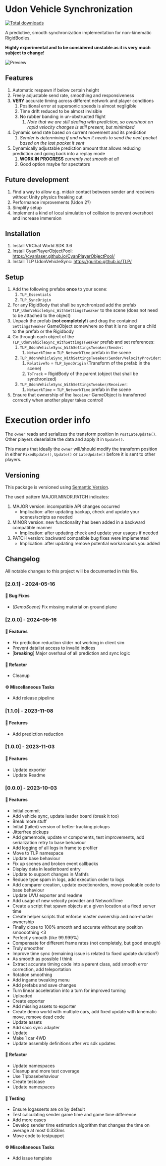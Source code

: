 # Udon Vehicle Synchronization

[![Total downloads](https://img.shields.io/github/downloads/Guribo/UdonVehicleSync/total?style=flat-square&logo=appveyor)](https://github.com/Guribo/UdonVehicleSync/releases)

A predictive, smooth synchronization implementation for non-kinematic RigidBodies.

**Highly experimental and to be considered unstable as it is very much subject to change!**

![Preview](.Readme/UVS_Preview.gif)

## Features

1. Automatic respawn if below certain height
2. Freely adjustable send rate, smoothing and responsiveness
3. **VERY** accurate timing across different network and player conditions
   1. Positional error at supersonic speeds is almost negligible
   2. Time drift reduced to be almost invisible
   3. No rubber banding in un-obstructed flight 
      1. *Note that we are still dealing with prediction, so overshoot on rapid velocity changes is still present, but minimized*
4. Dynamic send rate based on current movement and its prediction
   1. *Sender is determining if and when it needs to send the next packet based on the last packet it sent*
5. Dynamically adjustable prediction amount that allows reducing prediction and going back into a replay mode
   1. **WORK IN PROGRESS** *currently not smooth at all*
   2. Good option maybe for spectators

## Future development

1. Find a way to allow e.g. midair contact between sender and receivers without Unity physics freaking out
2. Performance improvements (Udon 2?)
3. Simplify setup
4. Implement a kind of local simulation of collision to prevent overshoot and increase immersion

## Installation

1. Install VRChat World SDK 3.6
2. Install CyanPlayerObjectPool: https://cyanlaser.github.io/CyanPlayerObjectPool/
3. Install TLP UdonVehicleSync: https://guribo.github.io/TLP/

## Setup

1. Add the following prefabs **once** to your scene:
   1. `TLP_Essentials`
   2. `TLP_SyncOrigin`
2. For any RigidBody that shall be synchronized add the prefab `TLP_UdonVehicleSync_WithSettingsTweaker` to the scene (does not need to be attached to the object)
3. Unpack the prefab (**not completely!**) and drag the contained `SettingsTweaker` GameObject somewhere so that it is no longer a child to the prefab or the Rigidbody
4. Go through each object of the `TLP_UdonVehicleSync_WithSettingsTweaker` prefab and set references:
   1. `TLP_UdonVehicleSync_WithSettingsTweaker/Sender`:
      1. `NetworkTime` = `TLP_NetworkTime` prefab in the scene
   2. `TLP_UdonVehicleSync_WithSettingsTweaker/Sender/VelocityProvider`:
      1. `RelativeTo` = `TLP_SyncOrigin` (Transform of the prefab in the scene)
      2. `ToTrack` = RigidBody of the parent (object that shall be synchronized)
   3. `TLP_UdonVehicleSync_WithSettingsTweaker/Receiver`:
      1. `NetworkTime` = `TLP_NetworkTime` prefab in the scene
5. Ensure that ownership of the `Receiver` GameObject is transferred correctly when another player takes control!

# Execution order info

The `owner` reads and serializes the transform position in `PostLateUpdate()`.
Other players deserialize the data and apply it in `Update()`.

This means that ideally the `owner` will/should modify the transform position in either `FixedUpdate()`,
`Update()` or `LateUpdate()` before it is sent to other players.

## Versioning

This package is versioned using [Semantic Version](https://semver.org/).

The used pattern MAJOR.MINOR.PATCH indicates:

1. MAJOR version: incompatible API changes occurred
    - Implication: after updating backup, check and update your scenes/scripts as needed
2. MINOR version: new functionality has been added in a backward compatible manner
    - Implication: after updating check and update your usages if needed
3. PATCH version: backward compatible bug fixes were implemented
    - Implication: after updating remove potential workarounds you added

## Changelog

All notable changes to this project will be documented in this file.

### [2.0.1] - 2024-05-16

#### 🐛 Bug Fixes

- *(DemoScene)* Fix missing material on ground plane

### [2.0.0] - 2024-05-16

#### 🚀 Features

- Fix prediction reduction slider not working in client sim
- Prevent datalist access to invalid indices
- [**breaking**] Major overhaul of all prediction and sync logic

#### 🚜 Refactor

- Cleanup

#### ⚙️ Miscellaneous Tasks

- Add release pipeline

### [1.1.0] - 2023-11-08

#### 🚀 Features

- Add prediction reduction

### [1.0.0] - 2023-11-03

#### 🚀 Features

- Update exporter
- Update Readme

### [0.0.0] - 2023-10-03

#### 🚀 Features

- Initial commit
- Add vehicle sync, update leader board (break it too)
- Break more stuff
- Initial (failed) version of better-tracking pickups
- Jitterfree pickups
- Add gamemode, update vr components, test improvements, add serialization retry to base behaviour
- Add logging of all logs in frame to profiler
- Move to TLP namespace
- Update base behaviour
- Fix up scenes and broken event callbacks
- Display data in leaderboard entry
- Update to support changes in Mathfs
- Reduce type spam in logs, add execution order to logs
- Add comparer creation, update exectionorders, move pooleable code to base behaviour
- Update UVU exporter and readme
- Add usage of new velocity provider and NetworkTime
- Create a script that spawn objects at a given location at a fixed server time
- Create helper scripts that enforce master ownership and non-master ownership
- Finally close to 100% smooth and accurate without any position smoooothing <3
- Perfectly smooth (like 99.999%)
- Compensate for different frame rates (not completely, but good enough)
- Truly smoother
- Improve time sync (remaining issue is related to fixed update duration?)
- As smooth as possible I think
- Extract accurate timing code into a parent class, add smooth error correction, add teleportation
- Rotation smoothing
- Add ingame tweaking menu
- Add prefabs and save changes
- Turn linear acceleration into a turn for improved turning
- Uploaded
- Create exporter
- Add missing assets to exporter
- Create demo world with multiple cars, add fixed update with kinematic move, remove dead code
- Update assets
- Add sacc sync adapter
- Update
- Make 1 car 4WD
- Update assembly definitions after vrc sdk updates

#### 🚜 Refactor

- Update namespaces
- Cleanup and more test coverage
- Use Tlpbasebehaviour
- Create testcase
- Update namespaces

#### 🧪 Testing

- Ensure logasserts are on by default
- Test calculating sender game time and game time difference
- Add more cases
- Develop sender time estimation algorithm that changes the time on average at most 0.333ms
- Move code to testpuppet

#### ⚙️ Miscellaneous Tasks

- Add issue template

<!-- generated by git-cliff -->
